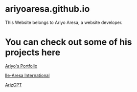# ariyoaresa.github.io

This Website belongs to Ariyo Aresa, a website developer.

# You can check out some of his projects here

[Ariyo's Portfolio](https://ariyoaresa.github.io/portfolio) 

[Ile-Aresa International](https://ariyoaresa.github.io/ile-aresa)

[ArizGPT](https://ariyoaresa.github.io/arizgpt) 
